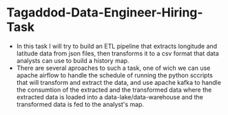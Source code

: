 # Tagaddod-Data-Engineer-Hiring-Task
- In this task I will try to build an ETL pipeline that extracts longitude and latitude data from json files, then transforms it to a csv format that data analysts can use to build a history map.
- There are several aproaches to such a task, one of wich we can use apache airflow to handle the schedule of running the python sccripts that will transform and extract the data, and use apache kafka to handle the consumtion of the extracted and the transformed data where the extracted data is loaded into a data-lake/data-warehouse and the transformed data is fed to the analyst's map.
